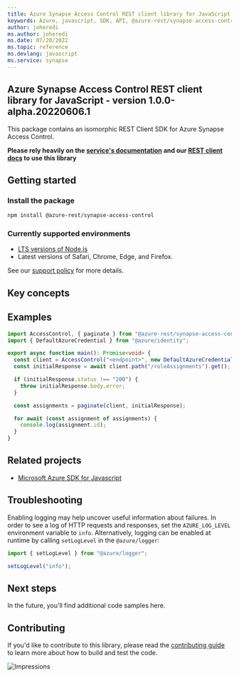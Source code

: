 ```yaml
---
title: Azure Synapse Access Control REST client library for JavaScript
keywords: Azure, javascript, SDK, API, @azure-rest/synapse-access-control, synapse
author: joheredi
ms.author: joheredi
ms.date: 07/20/2022
ms.topic: reference
ms.devlang: javascript
ms.service: synapse
---
```

## Azure Synapse Access Control REST client library for JavaScript - version 1.0.0-alpha.20220606.1 


This package contains an isomorphic REST Client SDK for Azure Synapse Access Control.

**Please rely heavily on the [service's documentation][synapse_product_documentation] and our [REST client docs][rest_client] to use this library**

## Getting started

### Install the package

```bash
npm install @azure-rest/synapse-access-control
```

### Currently supported environments

- [LTS versions of Node.js](https://nodejs.org/about/releases/)
- Latest versions of Safari, Chrome, Edge, and Firefox.

See our [support policy](https://github.com/Azure/azure-sdk-for-js/blob/main/SUPPORT.md) for more details.

## Key concepts

## Examples

```ts
import AccessControl, { paginate } from "@azure-rest/synapse-access-control";
import { DefaultAzureCredential } from "@azure/identity";

export async function main(): Promise<void> {
  const client = AccessControl("<endpoint>", new DefaultAzureCredential());
  const initialResponse = await client.path("/roleAssignments").get();

  if (initialResponse.status !== "200") {
    throw initialResponse.body.error;
  }

  const assignments = paginate(client, initialResponse);

  for await (const assignment of assignments) {
    console.log(assignment.id);
  }
}
```

## Related projects

- [Microsoft Azure SDK for Javascript](https://github.com/Azure/azure-sdk-for-js)

## Troubleshooting

Enabling logging may help uncover useful information about failures. In order to see a log of HTTP requests and responses, set the `AZURE_LOG_LEVEL` environment variable to `info`. Alternatively, logging can be enabled at runtime by calling `setLogLevel` in the `@azure/logger`:

```javascript
import { setLogLevel } from "@azure/logger";

setLogLevel("info");
```

## Next steps

In the future, you'll find additional code samples here.

## Contributing

If you'd like to contribute to this library, please read the [contributing guide](https://github.com/Azure/azure-sdk-for-js/blob/main/CONTRIBUTING.md) to learn more about how to build and test the code.

![Impressions](https://azure-sdk-impressions.azurewebsites.net/api/impressions/azure-sdk-for-js%2Fsdk%2Fsynapse%2Faccess-control-rest%2FREADME.png)

[synapse_product_documentation]: /rest/api/synapse/data-plane/role-assignments/create-role-assignment
[rest_client]: https://github.com/Azure/azure-sdk-for-js/blob/main/documentation/rest-clients.md

